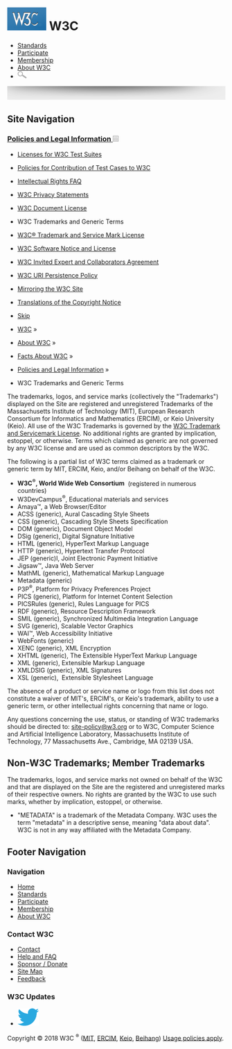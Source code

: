 [<img src="/2008/site/images/logo-w3c-mobile-lg" alt="W3C" width="90" height="53" />](/) <span class="alt-logo">W3C</span>
==========================================================================================================================

-   [Standards](/standards/)
-   [Participate](/participate/)
-   [Membership](/Consortium/membership)
-   [About W3C](/Consortium/)
-   <img src="/2008/site/images/search-button" alt="Search" class="submit" width="21" height="17" />

<img src="/2008/site/images/logo-shadow" style="width:100.0%" height="32" />

Site Navigation
---------------

### <span class="ribbon">[Policies and Legal Information <img src="/2008/site/images/header-link" alt="Header link" class="header-link" width="13" height="13" />](/Consortium/Legal/ipr-notice.html "Up to Policies and Legal Information")</span>

-   [Licenses for W3C Test Suites](/Consortium/Legal/2008/04-testsuite-copyright.html)
-   [Policies for Contribution of Test Cases to W3C](/2004/10/27-testcases.html)
-   [Intellectual Rights FAQ](/Consortium/Legal/IPR-FAQ)
-   [W3C Privacy Statements](/Consortium/Legal/privacy-statement)
-   [W3C Document License](/Consortium/Legal/copyright-documents)
-   <span class="current">W3C Trademarks and Generic Terms</span>
-   [W3C® Trademark and Service Mark License](/Consortium/Legal/trademark-license)
-   [W3C Software Notice and License](/Consortium/Legal/copyright-software)
-   [W3C Invited Expert and Collaborators Agreement](/Consortium/Legal/collaborators-agreement)
-   [W3C URI Persistence Policy](/Consortium/Persistence.html)
-   [Mirroring the W3C Site](/1999/10/21-mirroring-policy.html)
-   [Translations of the Copyright Notice](/Consortium/Legal/2006/08-copyright-translations.html)

  

-   [Skip](#w3c_content_body "Skip to content (e.g., when browsing via audio)")
-   [W3C](/) <span class="cr">»</span> 
-   [About W3C](/Consortium/) <span class="cr">»</span> 
-   [Facts About W3C](/Consortium/facts.html) <span class="cr">»</span> 
-   [Policies and Legal Information](/Consortium/Legal/ipr-notice.html) <span class="cr">»</span> 
-   W3C Trademarks and Generic Terms

The trademarks, logos, and service marks (collectively the "Trademarks") displayed on the Site are registered and unregistered Trademarks of the Massachusetts Institute of Technology (MIT), European Research Consortium for Informatics and Mathematics (ERCIM), or Keio University (Keio). All use of the W3C Trademarks is governed by the [W3C Trademark and Servicemark License](/Consortium/Legal/trademark-license). No additional rights are granted by implication, estoppel, or otherwise. Terms which claimed as generic are not governed by any W3C license and are used as common descriptors by the W3C.

The following is a partial list of W3C terms claimed as a trademark or generic term by MIT, ERCIM, Keio, and/or Beihang on behalf of the W3C.

-   **W3C<sup>®</sup>, World Wide Web Consortium**  (registered in numerous countries)
-   W3DevCampus<sup>®</sup>, Educational materials and services
-   Amaya™, a Web Browser/Editor
-   ACSS (generic), Aural Cascading Style Sheets
-   CSS (generic), Cascading Style Sheets Specification
-   DOM (generic), Document Object Model
-   DSig (generic), Digital Signature Initiative
-   HTML (generic), HyperText Markup Language
-   HTTP (generic), Hypertext Transfer Protocol
-   JEP (generic)I, Joint Electronic Payment Initiative
-   Jigsaw™, Java Web Server
-   MathML (generic), Mathematical Markup Language
-   Metadata (generic)
-   P3P<sup>®</sup>, Platform for Privacy Preferences Project
-   PICS (generic), Platform for Internet Content Selection
-   PICSRules (generic), Rules Language for PICS
-   RDF (generic), Resource Description Framework
-   SMIL (generic), Synchronized Multimedia Integration Language
-   SVG (generic), Scalable Vector Graphics
-   WAI™, Web Accessibility Initiative
-   WebFonts (generic)
-   XENC (generic), XML Encryption
-   XHTML (generic), The Extensible HyperText Markup Language
-   XML (generic), Extensible Markup Language
-   XMLDSIG (generic), XML Signatures
-   XSL (generic),  Extensible Stylesheet Language

The absence of a product or service name or logo from this list does not constitute a waiver of MIT's, ERCIM's, or Keio's trademark, ability to use a generic term, or other intellectual rights concerning that name or logo.

Any questions concerning the use, status, or standing of W3C trademarks should be directed to: <site-policy@w3.org> or to W3C, Computer Science and Artificial Intelligence Laboratory, Massachusetts Institute of Technology, 77 Massachusetts Ave., Cambridge, MA 02139 USA.

Non-W3C Trademarks; Member Trademarks
-------------------------------------

The trademarks, logos, and service marks not owned on behalf of the W3C and that are displayed on the Site are the registered and unregistered marks of their respective owners. No rights are granted by the W3C to use such marks, whether by implication, estoppel, or otherwise.

-   "METADATA" is a trademark of the Metadata Company. W3C uses the term "metadata" in a descriptive sense, meaning "data about data". W3C is not in any way affiliated with the Metadata Company.

Footer Navigation
-----------------

### Navigation

-   [Home](/)
-   [Standards](/standards/)
-   [Participate](/participate/)
-   [Membership](/Consortium/membership)
-   [About W3C](/Consortium/)

### Contact W3C

-   [Contact](/Consortium/contact)
-   [Help and FAQ](/Help/)
-   [Sponsor / Donate](/Consortium/sponsor/)
-   [Site Map](/Consortium/siteindex)
-   [Feedback](http://lists.w3.org/Archives/Public/site-comments/)

### W3C Updates

-   [<img src="/2008/site/images/Twitter_bird_logo_2012.svg" alt="Twitter" class="social-icon" height="40" />](http://twitter.com/W3C "Follow W3C on Twitter")

Copyright © 2018 W3C <sup>®</sup> ([MIT](http://www.csail.mit.edu/), [ERCIM](http://www.ercim.org/), [Keio](http://www.keio.ac.jp/), [Beihang](http://ev.buaa.edu.cn/)) [Usage policies apply](/Consortium/Legal/ipr-notice).
